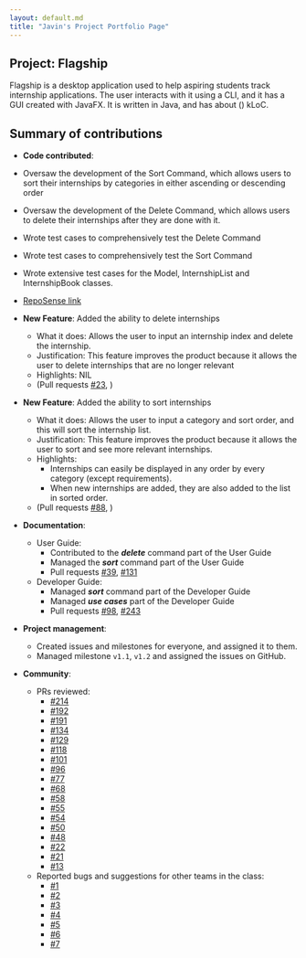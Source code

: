 ```yaml
---
layout: default.md
title: "Javin's Project Portfolio Page"
---
```


## Project: Flagship

Flagship is a desktop application used to help aspiring students track internship applications. The user interacts with it using a CLI, and it has a GUI created with JavaFX. It is written in Java, and has about () kLoC.

## Summary of contributions

* **Code contributed**: 
* Oversaw the development of the Sort Command, which allows users to sort their internships by categories in either ascending or descending order
* Oversaw the development of the Delete Command, which allows users to delete their internships after they are done with it.
* Wrote test cases to comprehensively test the Delete Command
* Wrote test cases to comprehensively test the Sort Command
* Wrote extensive test cases for the Model, InternshipList and InternshipBook classes.
* [RepoSense link](https://nus-cs2103-ay2324s1.github.io/tp-dashboard/?search=javin&sort=groupTitle&sortWithin=title&timeframe=commit&mergegroup=&groupSelect=groupByRepos&breakdown=true&checkedFileTypes=docs~functional-code~test-code&since=2023-09-22&tabOpen=true&tabType=authorship&tabAuthor=javinchua&tabRepo=AY2324S1-CS2103T-W17-1%2Ftp%5Bmaster%5D&authorshipIsMergeGroup=false&authorshipFileTypes=docs~functional-code~test-code&authorshipIsBinaryFileTypeChecked=false&authorshipIsIgnoredFilesChecked=false)

* **New Feature**: Added the ability to delete internships
    * What it does: Allows the user to input an internship index and delete the internship.
    * Justification: This feature improves the product because it allows the user to delete internships that are no longer relevant
    * Highlights: NIL
  * (Pull requests [\#23](https://github.com/AY2324S1-CS2103T-W17-1/tp/pull/23), )

* **New Feature**: Added the ability to sort internships
  * What it does: Allows the user to input a category and sort order, and this will sort the internship list.
  * Justification: This feature improves the product because it allows the user to sort and see more relevant internships.
  * Highlights:
    * Internships can easily be displayed in any order by every category (except requirements).
    * When new internships are added, they are also added to the list in sorted order.
  * (Pull requests [\#88](https://github.com/AY2324S1-CS2103T-W17-1/tp/pull/88), )

* **Documentation**:
    * User Guide:
      * Contributed to the _**delete**_ command part of the User Guide
      * Managed the _**sort**_ command part of the User Guide
      * Pull requests [\#39](https://github.com/AY2324S1-CS2103T-W17-1/tp/pull/39), [\#131](https://github.com/AY2324S1-CS2103T-W17-1/tp/pull/131)
    * Developer Guide:
        * Managed _**sort**_ command part of the Developer Guide
        * Managed _**use cases**_ part of the Developer Guide
        * Pull requests [\#98](https://github.com/AY2324S1-CS2103T-W17-1/tp/pull/98), [\#243](https://github.com/AY2324S1-CS2103T-W17-1/tp/pull/243)

* **Project management**:
    * Created issues and milestones for everyone, and assigned it to them.
    * Managed milestone `v1.1`, `v1.2` and assigned the issues on GitHub.

* **Community**:
    * PRs reviewed:
      * [\#214](https://github.com/AY2324S1-CS2103T-W17-1/tp/pull/214)
      * [\#192](https://github.com/AY2324S1-CS2103T-W17-1/tp/pull/192)
      * [\#191](https://github.com/AY2324S1-CS2103T-W17-1/tp/pull/191)
      * [\#134](https://github.com/AY2324S1-CS2103T-W17-1/tp/pull/134)
      * [\#129](https://github.com/AY2324S1-CS2103T-W17-1/tp/pull/129)
      * [\#118](https://github.com/AY2324S1-CS2103T-W17-1/tp/pull/118)
      * [\#101](https://github.com/AY2324S1-CS2103T-W17-1/tp/pull/101)
      * [\#96](https://github.com/AY2324S1-CS2103T-W17-1/tp/pull/96)
      * [\#77](https://github.com/AY2324S1-CS2103T-W17-1/tp/pull/77)
      * [\#68](https://github.com/AY2324S1-CS2103T-W17-1/tp/pull/68)
      * [\#58](https://github.com/AY2324S1-CS2103T-W17-1/tp/pull/58)
      * [\#55](https://github.com/AY2324S1-CS2103T-W17-1/tp/pull/55)
      * [\#54](https://github.com/AY2324S1-CS2103T-W17-1/tp/pull/54)
      * [\#50](https://github.com/AY2324S1-CS2103T-W17-1/tp/pull/50)
      * [\#48](https://github.com/AY2324S1-CS2103T-W17-1/tp/pull/48)
      * [\#22](https://github.com/AY2324S1-CS2103T-W17-1/tp/pull/22)
      * [\#21](https://github.com/AY2324S1-CS2103T-W17-1/tp/pull/21)
      * [\#13](https://github.com/AY2324S1-CS2103T-W17-1/tp/pull/13)
    * Reported bugs and suggestions for other teams in the class:
      * [\#1](https://github.com/javinchua/ped/issues/1)
      * [\#2](https://github.com/javinchua/ped/issues/2)
      * [\#3](https://github.com/javinchua/ped/issues/3)
      * [\#4](https://github.com/javinchua/ped/issues/4)
      * [\#5](https://github.com/javinchua/ped/issues/5)
      * [\#6](https://github.com/javinchua/ped/issues/6)
      * [\#7](https://github.com/javinchua/ped/issues/7)


